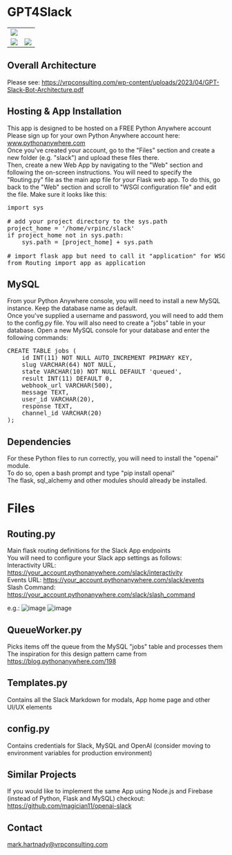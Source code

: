 # GPT4Slack

<table width="100%">
    <tr width="100%">
        <td colspan="2"> <img src="https://user-images.githubusercontent.com/6640120/229840000-6b9445a5-7637-4ccb-a732-7fe723db35c4.png"/> </td>
    </tr>
    <tr width="100%">
        <td> <img src="https://user-images.githubusercontent.com/6640120/229841346-a70119bb-c3cc-4856-a556-fcd7f5097049.png"/> </td>
        <td> <img src="https://user-images.githubusercontent.com/6640120/229840682-a04559fd-6525-4357-9a6d-7e5404f2b549.png"/> </td>
    </tr>
 </table>
 
## Overall Architecture
Please see: https://vrpconsulting.com/wp-content/uploads/2023/04/GPT-Slack-Bot-Architecture.pdf

## Hosting & App Installation
This app is designed to be hosted on a FREE Python Anywhere account <br/>
Please sign up for your own Python Anywhere account here: www.pythonanywhere.com <br/>
Once you've created your account, go to the "Files" section and create a new folder (e.g. "slack") and upload these files there. <br/>
Then, create a new Web App by navigating to the "Web" section and following the on-screen instructions. You will need to specify the "Routing.py" file as the main app file for your Flask web app. To do this, go back to the "Web" section and scroll to "WSGI configuration file" and edit the file. Make sure it looks like this:
<pre>
import sys

# add your project directory to the sys.path
project_home = '/home/vrpinc/slack'
if project_home not in sys.path:
    sys.path = [project_home] + sys.path

# import flask app but need to call it "application" for WSGI to work
from Routing import app as application  
</pre>

## MySQL
From your Python Anywhere console, you will need to install a new MySQL instance. Keep the database name as default. <br/>
Once you've supplied a username and password, you will need to add them to the config.py file.
You will also need to create a "jobs" table in your database.
Open a new MySQL console for your database and enter the following commands:
<pre>CREATE TABLE jobs (
    id INT(11) NOT NULL AUTO_INCREMENT PRIMARY KEY,
    slug VARCHAR(64) NOT NULL,
    state VARCHAR(10) NOT NULL DEFAULT 'queued',
    result INT(11) DEFAULT 0,
    webhook_url VARCHAR(500),
    message TEXT,
    user_id VARCHAR(20),
    response TEXT,
    channel_id VARCHAR(20)
);</pre>


## Dependencies
For these Python files to run correctly, you will need to install the "openai" module. </br>
To do so, open a bash prompt and type "pip install openai" </br>
The flask, sql_alchemy and other modules should already be installed.

# Files

## Routing.py
Main flask routing definitions for the Slack App endpoints <br/>
You will need to configure your Slack app settings as follows: <br/>
Interactivity URL: https://your_account.pythonanywhere.com/slack/interactivity <br/>
Events URL: https://your_account.pythonanywhere.com/slack/events <br/>
Slash Command: https://your_account.pythonanywhere.com/slack/slash_command 

e.g.:
![image](https://user-images.githubusercontent.com/6640120/229799541-f9aa62aa-a5c7-4f25-82f6-d617e50e0a79.png)
![image](https://user-images.githubusercontent.com/6640120/229800103-4906bc66-12a4-41df-8405-87e9a3d2366a.png)

## QueueWorker.py
Picks items off the queue from the MySQL "jobs" table and processes them <br/>
The inspiration for this design pattern came from https://blog.pythonanywhere.com/198

## Templates.py
Contains all the Slack Markdown for modals, App home page and other UI/UX elements

## config.py
Contains credentials for Slack, MySQL and OpenAI (consider moving to environment variables for production environment)

## Similar Projects
If you would like to implement the same App using Node.js and Firebase (instead of Python, Flask and MySQL) checkout:
https://github.com/magician11/openai-slack

## Contact
mark.hartnady@vrpconsulting.com
